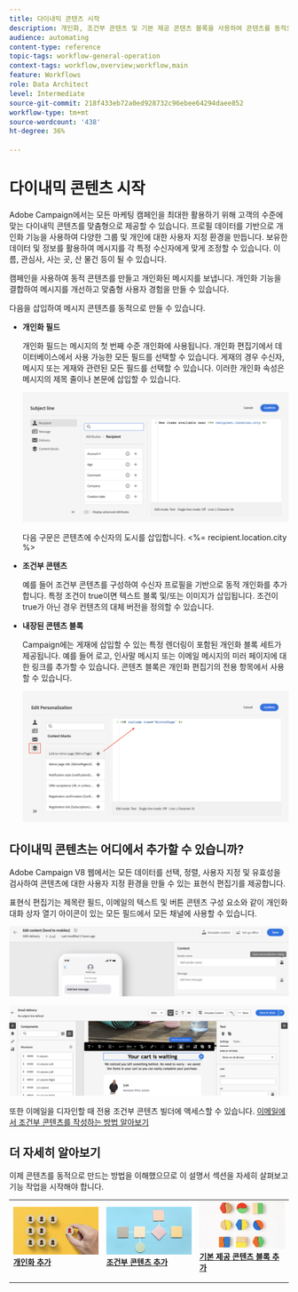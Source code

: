 ```yaml
---
title: 다이내믹 콘텐츠 시작
description: 개인화, 조건부 콘텐츠 및 기본 제공 콘텐츠 블록을 사용하여 콘텐츠를 동적으로 만드는 방법을 알아봅니다.
audience: automating
content-type: reference
topic-tags: workflow-general-operation
context-tags: workflow,overview;workflow,main
feature: Workflows
role: Data Architect
level: Intermediate
source-git-commit: 218f433eb72a0ed928732c96ebee64294daee852
workflow-type: tm+mt
source-wordcount: '438'
ht-degree: 36%

---
```



# 다이내믹 콘텐츠 시작

Adobe Campaign에서는 모든 마케팅 캠페인을 최대한 활용하기 위해 고객의 수준에 맞는 다이내믹 콘텐츠를 맞춤형으로 제공할 수 있습니다. 프로필 데이터를 기반으로 개인화 기능을 사용하여 다양한 그룹 및 개인에 대한 사용자 지정 환경을 만듭니다. 보유한 데이터 및 정보를 활용하여 메시지를 각 특정 수신자에게 맞게 조정할 수 있습니다. 이름, 관심사, 사는 곳, 산 물건 등이 될 수 있습니다.

캠페인을 사용하여 동적 콘텐츠를 만들고 개인화된 메시지를 보냅니다. 개인화 기능을 결합하여 메시지를 개선하고 맞춤형 사용자 경험을 만들 수 있습니다.

다음을 삽입하여 메시지 콘텐츠를 동적으로 만들 수 있습니다.

* **개인화 필드**

   개인화 필드는 메시지의 첫 번째 수준 개인화에 사용됩니다. 개인화 편집기에서 데이터베이스에서 사용 가능한 모든 필드를 선택할 수 있습니다. 게재의 경우 수신자, 메시지 또는 게재와 관련된 모든 필드를 선택할 수 있습니다. 이러한 개인화 속성은 메시지의 제목 줄이나 본문에 삽입할 수 있습니다.

   ![](assets/perso-subject-line.png)

   다음 구문은 콘텐츠에 수신자의 도시를 삽입합니다. &lt;%= recipient.location.city %>

* **조건부 콘텐츠**

   예를 들어 조건부 콘텐츠를 구성하여 수신자 프로필을 기반으로 동적 개인화를 추가합니다. 특정 조건이 true이면 텍스트 블록 및/또는 이미지가 삽입됩니다. 조건이 true가 아닌 경우 컨텐츠의 대체 버전을 정의할 수 있습니다.

* **내장된 콘텐츠 블록**

   Campaign에는 게재에 삽입할 수 있는 특정 렌더링이 포함된 개인화 블록 세트가 제공됩니다. 예를 들어 로고, 인사말 메시지 또는 이메일 메시지의 미러 페이지에 대한 링크를 추가할 수 있습니다. 콘텐츠 블록은 개인화 편집기의 전용 항목에서 사용할 수 있습니다.

   ![](assets/perso-content-blocks.png)

## 다이내믹 콘텐츠는 어디에서 추가할 수 있습니까?

Adobe Campaign V8 웹에서는 모든 데이터를 선택, 정렬, 사용자 지정 및 유효성을 검사하여 콘텐츠에 대한 사용자 지정 환경을 만들 수 있는 표현식 편집기를 제공합니다.

표현식 편집기는 제목란 필드, 이메일의 텍스트 및 버튼 콘텐츠 구성 요소와 같이 개인화 대화 상자 열기 아이콘이 있는 모든 필드에서 모든 채널에 사용할 수 있습니다.

![](assets/expression-editor-access.png)

![](assets/expression-editor-access-email.png)

또한 이메일을 디자인할 때 전용 조건부 콘텐츠 빌더에 액세스할 수 있습니다. [이메일에서 조건부 콘텐츠를 작성하는 방법 알아보기](conditions.md)

## 더 자세히 알아보기

이제 콘텐츠를 동적으로 만드는 방법을 이해했으므로 이 설명서 섹션을 자세히 살펴보고 기능 작업을 시작해야 합니다.

<table style="table-layout:fixed"><tr style="border: 0;">
<td>
<a href="personalize.md">
<img alt="콘텐츠 개인화" src="assets/do-not-localize/dynamic-personalization.jpg">
</a>
<div>
<a href="personalize.md"><strong>개인화 추가</strong></a>
</div>
<p>
</td>
<td>
<a href="conditions.md">
<img alt="리드" src="assets/do-not-localize/dynamic-conditional.jpg">
</a>
<div><a href="conditions.md"><strong>조건부 콘텐츠 추가</strong>
</div>
<p>
</td>
<td>
<a href="content-blocks.md">
<img alt="저빈도" src="assets/do-not-localize/dynamic-content-blocks.jpg">
</a>
<div>
<a href="content-blocks.md"><strong>기본 제공 콘텐츠 블록 추가</strong></a>
</div>
<p></td>
</tr></table>
